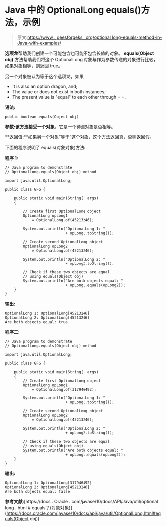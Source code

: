 # Java 中的 OptionalLong equals()方法，示例

> 原文:[https://www . geesforgeks . org/optional long-equals-method-in-Java-with-examples/](https://www.geeksforgeeks.org/optionallong-equals-method-in-java-with-examples/)

**选项龙**帮助我们创建一个可能包含也可能不包含长值的对象。 **equals(Object obj)** 方法帮助我们将这个 OptionalLong 对象与作为参数传递的对象进行比较，如果对象相等，则返回 true。

另一个对象被认为等于这个选项龙，如果:

*   It is also an option dragon, and;
*   The value or does not exist in both instances;
*   The present value is "equal" to each other through = =.

**语法:**

```
public boolean equals(Object obj)

```

**参数:**该方法接受一个**对象**，它是一个待测对象是否相等。

**返回值:**如果另一个对象“等于”这个对象，这个方法返回真，否则返回假。

下面的程序说明了 equals(对象对象)方法:

**程序 1:**

```
// Java program to demonstrate
// OptionalLong.equals(Object obj) method

import java.util.OptionalLong;

public class GFG {

    public static void main(String[] args)
    {

        // Create first OptionalLong object
        OptionalLong opLong1
            = OptionalLong.of(45213246);

        System.out.println("OptionalLong 1: "
                           + opLong1.toString());

        // Create second OptionalLong object
        OptionalLong opLong2
            = OptionalLong.of(45213246);

        System.out.println("OptionalLong 2: "
                           + opLong2.toString());

        // Check if these two objects are equal
        // using equals(Object obj)
        System.out.println("Are both objects equal: "
                           + opLong1.equals(opLong2));
    }
}
```

**输出:**

```
OptionalLong 1: OptionalLong[45213246]
OptionalLong 2: OptionalLong[45213246]
Are both objects equal: true

```

**程序二:**

```
// Java program to demonstrate
// OptionalLong.equals(Object obj) method

import java.util.OptionalLong;

public class GFG {

    public static void main(String[] args)
    {
        // Create first OptionalLong object
        OptionalLong opLong1
            = OptionalLong.of(317946492);

        System.out.println("OptionalLong 1: "
                           + opLong1.toString());

        // Create second OptionalLong object
        OptionalLong opLong2
            = OptionalLong.of(45213246);

        System.out.println("OptionalLong 2: "
                           + opLong2.toString());

        // Check if these two objects are equal
        // using equals(Object obj)
        System.out.println("Are both objects equal: "
                           + opLong1.equals(opLong2));
    }
}
```

**输出:**

```
OptionalLong 1: OptionalLong[317946492]
OptionalLong 2: OptionalLong[45213246]
Are both objects equal: false

```

**参考文献:**[https://docs . Oracle . com/javase/10/docs/API/Java/util/optional long . html # equals？(对象对象)](https://docs.oracle.com/javase/10/docs/api/java/util/OptionalLong.html#equals(Object obj))